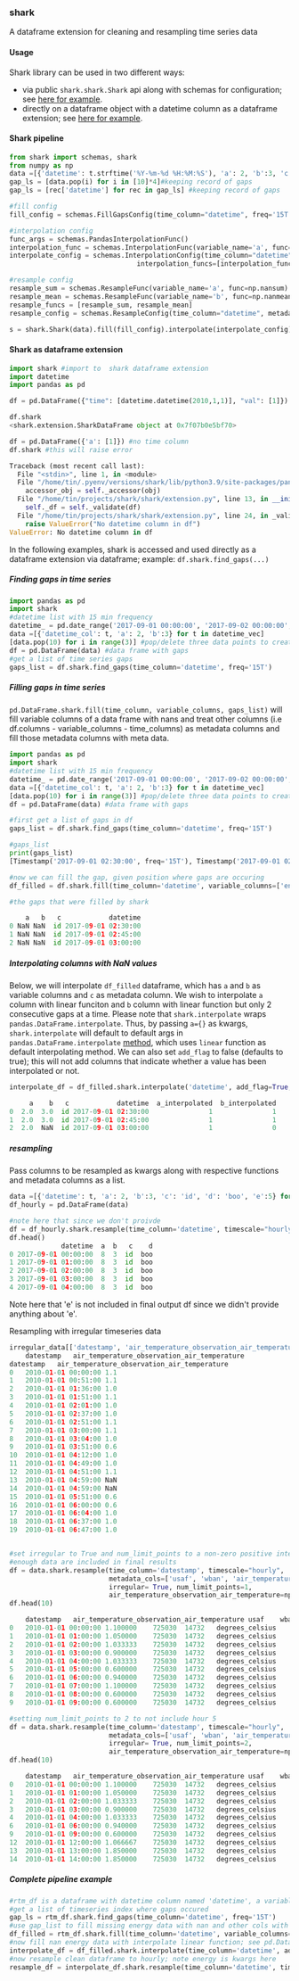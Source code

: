 ### shark

A dataframe extension for cleaning and resampling time series data

#### Usage

Shark library can be used in two different ways:
* via public `shark.shark.Shark` api along with schemas for configuration; see [here for example](#shark-pipeline).
* directly on a dataframe object with a datetime column as a dataframe extension; see [here for example](#shark-as-dataframe-extension).
#### Shark pipeline
```python
from shark import schemas, shark
from numpy as np
data =[{'datetime': t.strftime('%Y-%m-%d %H:%M:%S'), 'a': 2, 'b':3, 'c': 'id'} for t in datetime_vec]
gap_ls = [data.pop(i) for i in [10]*4]#keeping record of gaps
gap_ls = [rec['datetime'] for rec in gap_ls] #keeping record of gaps

#fill config
fill_config = schemas.FillGapsConfig(time_column="datetime", freq='15T', variable_columns=['a','b'])

#interpolation config
func_args = schemas.PandasInterpolationFunc()
interpolation_func = schemas.InterpolationFunc(variable_name='a', func=func_args)
interpolate_config = schemas.InterpolationConfig(time_column="datetime",
                                interpolation_funcs=[interpolation_func])

#resample config 
resample_sum = schemas.ResampleFunc(variable_name='a', func=np.nansum)
resample_mean = schemas.ResampleFunc(variable_name='b', func=np.nanmean)
resample_funcs = [resample_sum, resample_mean]
resample_config = schemas.ResampleConfig(time_column="datetime", metadata_cols=['c'], timescale="hourly", resample_funcs=resample_funcs)

s = shark.Shark(data).fill(fill_config).interpolate(interpolate_config).resample(resample_config)
```

#### Shark as dataframe extension

```python
import shark #import to  shark dataframe extension
import datetime
import pandas as pd

df = pd.DataFrame({"time": [datetime.datetime(2010,1,1)], "val": [1]})

df.shark
<shark.extension.SharkDataFrame object at 0x7f07b0e5bf70>

df = pd.DataFrame({'a': [1]}) #no time column
df.shark #this will raise error

Traceback (most recent call last):
  File "<stdin>", line 1, in <module>
  File "/home/tin/.pyenv/versions/shark/lib/python3.9/site-packages/pandas/core/accessor.py", line 181, in __get__
    accessor_obj = self._accessor(obj)
  File "/home/tin/projects/shark/shark/extension.py", line 13, in __init__
    self._df = self._validate(df)
  File "/home/tin/projects/shark/shark/extension.py", line 24, in _validate
    raise ValueError("No datetime column in df")
ValueError: No datetime column in df
```
In the following examples, shark is accessed and used directly as a dataframe extension via dataframe; example: `df.shark.find_gaps(...)`
##### Finding gaps in time series
```python
import pandas as pd
import shark
#datetime list with 15 min frequency
datetime_ = pd.date_range('2017-09-01 00:00:00', '2017-09-02 00:00:00', freq='15T').to_list()
data =[{'datetime_col': t, 'a': 2, 'b':3} for t in datetime_vec]
[data.pop(10) for i in range(3)] #pop/delete three data points to create gaps
df = pd.DataFrame(data) #data frame with gaps
#get a list of time series gaps 
gaps_list = df.shark.find_gaps(time_column='datetime', freq='15T')
```

##### Filling gaps in time series
`pd.DataFrame.shark.fill(time_column, variable_columns, gaps_list)` will fill variable columns of a data frame with nans and
treat other columns (i.e df.columns - variable_columns - time_columns) as metadata columns and fill those metadata columns
with meta data.

```python
import pandas as pd
import shark
#datetime list with 15 min frequency
datetime_ = pd.date_range('2017-09-01 00:00:00', '2017-09-02 00:00:00', freq='15T').to_list()
data =[{'datetime_col': t, 'a': 2, 'b':3} for t in datetime_vec]
[data.pop(10) for i in range(3)] #pop/delete three data points to create gaps
df = pd.DataFrame(data) #data frame with gaps

#first get a list of gaps in df
gaps_list = df.shark.find_gaps(time_column='datetime', freq='15T')

#gaps_list
print(gaps_list)
[Timestamp('2017-09-01 02:30:00', freq='15T'), Timestamp('2017-09-01 02:45:00', freq='15T'), Timestamp('2017-09-01 03:00:00', freq='15T')]

#now we can fill the gap, given position where gaps are occuring
df_filled = df.shark.fill(time_column='datetime', variable_columns=['energy'], gaps_list=gaps_list) 

#the gaps that were filled by shark

    a   b   c            datetime
0 NaN NaN  id 2017-09-01 02:30:00
1 NaN NaN  id 2017-09-01 02:45:00
2 NaN NaN  id 2017-09-01 03:00:00
```

##### Interpolating columns with NaN values
Below, we will interpolate `df_filled` dataframe, which has `a` and `b` as variable columns and `c` as metadata column.
We wish to interpolate `a` column with linear funciton and `b` column with linear function but only 2 consecutive gaps at a time. 
Please note that `shark.interpolate` wraps `pandas.DataFrame.interpolate`. Thus, by passing `a={}` as kwargs, `shark.interpolate` will default to default args in `pandas.DataFrame.interpolate` [method](https://pandas.pydata.org/docs/reference/api/pandas.DataFrame.interpolate.html), which uses `linear` function as default interpolating method. 
We can also set `add_flag` to false (defaults to true); this will not add columns that indicate whether a value has been interpolated or not.
```python
interpolate_df = df_filled.shark.interpolate('datetime', add_flag=True, a={}, {'limit': 2}, add)

     a    b   c            datetime  a_interpolated  b_interpolated
0  2.0  3.0  id 2017-09-01 02:30:00               1               1
1  2.0  3.0  id 2017-09-01 02:45:00               1               1
2  2.0  NaN  id 2017-09-01 03:00:00               1               0

```


##### resampling
Pass columns to be resampled as kwargs along with respective functions and metadata columns as a list. 
```python
data =[{'datetime': t, 'a': 2, 'b':3, 'c': 'id', 'd': 'boo', 'e':5} for t in datetime_]
df_hourly = pd.DataFrame(data)

#note here that since we don't proivde 
df = df_hourly.shark.resample(time_column='datetime', timescale="hourly", metadata_cols=['c', 'd'], a=np.sum, b=np.mean)
df.head()
             datetime  a  b   c    d
0 2017-09-01 00:00:00  8  3  id  boo
1 2017-09-01 01:00:00  8  3  id  boo
2 2017-09-01 02:00:00  8  3  id  boo
3 2017-09-01 03:00:00  8  3  id  boo
4 2017-09-01 04:00:00  8  3  id  boo
```
Note here that 'e' is not included in final output df since we didn't provide anything about 'e'.

Resampling with irregular timeseries data
```python
irregular_data[['datestamp', 'air_temperature_observation_air_temperature']].head(20)
	datestamp	air_temperature_observation_air_temperature
datestamp	air_temperature_observation_air_temperature
0	2010-01-01 00:00:00	1.1
1	2010-01-01 00:51:00	1.1
2	2010-01-01 01:36:00	1.0
3	2010-01-01 01:51:00	1.1
4	2010-01-01 02:01:00	1.0
5	2010-01-01 02:37:00	1.0
6	2010-01-01 02:51:00	1.1
7	2010-01-01 03:00:00	1.1
8	2010-01-01 03:04:00	1.0
9	2010-01-01 03:51:00	0.6
10	2010-01-01 04:12:00	1.0
11	2010-01-01 04:49:00	1.0
12	2010-01-01 04:51:00	1.1
13	2010-01-01 04:59:00	NaN
14	2010-01-01 04:59:00	NaN
15	2010-01-01 05:51:00	0.6
16	2010-01-01 06:00:00	0.6
17	2010-01-01 06:04:00	1.0
18	2010-01-01 06:37:00	1.0
19	2010-01-01 06:47:00	1.0


#set irregular to True and num_limit_points to a non-zero positive integer so that only invtervals with
#enough data are included in final results
df = data.shark.resample(time_column='datestamp', timescale="hourly", 
                         metadata_cols=['usaf', 'wban', 'air_temperature_observation_air_temperature_unit'], 
                         irregular= True, num_limit_points=1,
                         air_temperature_observation_air_temperature=np.mean)
df.head(10)

	datestamp	air_temperature_observation_air_temperature	usaf	wban	air_temperature_observation_air_temperature_unit
0	2010-01-01 00:00:00	1.100000	725030	14732	degrees_celsius
1	2010-01-01 01:00:00	1.050000	725030	14732	degrees_celsius
2	2010-01-01 02:00:00	1.033333	725030	14732	degrees_celsius
3	2010-01-01 03:00:00	0.900000	725030	14732	degrees_celsius
4	2010-01-01 04:00:00	1.033333	725030	14732	degrees_celsius
5	2010-01-01 05:00:00	0.600000	725030	14732	degrees_celsius
6	2010-01-01 06:00:00	0.940000	725030	14732	degrees_celsius
7	2010-01-01 07:00:00	1.100000	725030	14732	degrees_celsius
8	2010-01-01 08:00:00	0.600000	725030	14732	degrees_celsius
9	2010-01-01 09:00:00	0.600000	725030	14732	degrees_celsius

#setting num_limit_points to 2 to not include hour 5
df = data.shark.resample(time_column='datestamp', timescale="hourly", 
                         metadata_cols=['usaf', 'wban', 'air_temperature_observation_air_temperature_unit'], 
                         irregular= True, num_limit_points=2,
                         air_temperature_observation_air_temperature=np.mean)
df.head(10)

	datestamp	air_temperature_observation_air_temperature	usaf	wban	air_temperature_observation_air_temperature_unit
0	2010-01-01 00:00:00	1.100000	725030	14732	degrees_celsius
1	2010-01-01 01:00:00	1.050000	725030	14732	degrees_celsius
2	2010-01-01 02:00:00	1.033333	725030	14732	degrees_celsius
3	2010-01-01 03:00:00	0.900000	725030	14732	degrees_celsius
4	2010-01-01 04:00:00	1.033333	725030	14732	degrees_celsius
6	2010-01-01 06:00:00	0.940000	725030	14732	degrees_celsius
9	2010-01-01 09:00:00	0.600000	725030	14732	degrees_celsius
12	2010-01-01 12:00:00	1.066667	725030	14732	degrees_celsius
13	2010-01-01 13:00:00	1.850000	725030	14732	degrees_celsius
14	2010-01-01 14:00:00	1.850000	725030	14732	degrees_celsius
```



##### Complete pipeline example

```python
#rtm_df is a dataframe with datetime column named 'datetime', a variable column named 'energy' and an extra column named 'demand'
#get a list of timeseries index where gaps occured 
gap_ls = rtm_df.shark.find_gaps(time_column='datetime', freq='15T') 
#use gap_list to fill missing energy data with nan and other cols with meta data
df_filled = rtm_df.shark.fill(time_column='datetime', variable_columns=['energy'], gaps_list=gap_ls) 
#now fill nan energy data with interpolate linear function; see pd.DataFrame.interpolate for args
interpolate_df = df_filled.shark.interpolate(time_column='datetime', add_flag=False, energy={}) #note energy is kwargs here
#now resample clean dataframe to hourly; note energy is kwargs here
resample_df = interpolate_df.shark.resample(time_column='datetime', timescale='hourly', energy=np.mean)
```